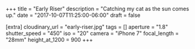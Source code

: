 +++
title = "Early Riser"
description = "Catching my cat as the sun comes up."
date = "2017-10-07T11:25:00-06:00"
draft = false

[extra]
cloudinary_url = "early-riser.jpg"
tags = []
aperture = "1.8"
shutter_speed = "450"
iso = "20"
camera = "iPhone 7"
focal_length = "28mm"
height_at_1200 = 900
+++

